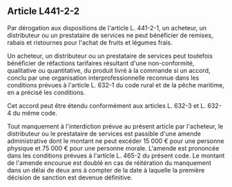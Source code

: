 Article L441-2-2
----
Par dérogation aux dispositions de l'article L. 441-2-1, un acheteur, un
distributeur ou un prestataire de services ne peut bénéficier de remises, rabais
et ristournes pour l'achat de fruits et légumes frais.

Un acheteur, un distributeur ou un prestataire de services peut toutefois
bénéficier de réfactions tarifaires résultant d'une non-conformité, qualitative
ou quantitative, du produit livré à la commande si un accord, conclu par une
organisation interprofessionnelle reconnue dans les conditions prévues à
l'article L. 632-1 du code rural et de la pêche maritime, en a précisé les
conditions.

Cet accord peut être étendu conformément aux articles L. 632-3 et L. 632-4 du
même code.

Tout manquement à l'interdiction prévue au présent article par l'acheteur, le
distributeur ou le prestataire de services est passible d'une amende
administrative dont le montant ne peut excéder 15 000 € pour une personne
physique et 75 000 € pour une personne morale. L'amende est prononcée dans les
conditions prévues à l'article L. 465-2 du présent code. Le montant de l'amende
encourue est doublé en cas de réitération du manquement dans un délai de deux
ans à compter de la date à laquelle la première décision de sanction est devenue
définitive.
